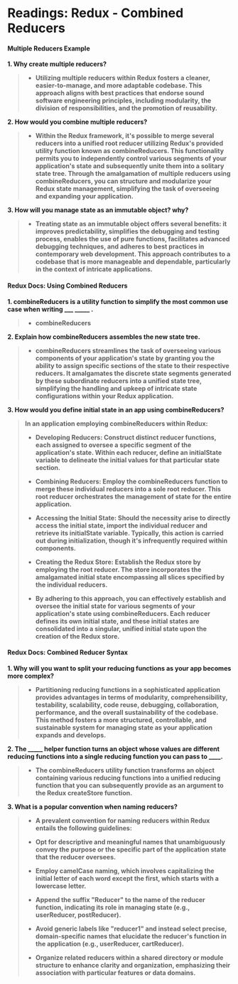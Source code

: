 # Readings: Redux - Combined Reducers

#### Multiple Reducers Example

**1. Why create multiple reducers?**
>
>* **Utilizing multiple reducers within Redux fosters a cleaner, easier-to-manage, and more adaptable codebase. This approach aligns with best practices that endorse sound software engineering principles, including modularity, the division of responsibilities, and the promotion of reusability.**



**2. How would you combine multiple reducers?** 
>
>* **Within the Redux framework, it's possible to merge several reducers into a unified root reducer utilizing Redux's provided utility function known as combineReducers. This functionality permits you to independently control various segments of your application's state and subsequently unite them into a solitary state tree. Through the amalgamation of multiple reducers using combineReducers, you can structure and modularize your Redux state management, simplifying the task of overseeing and expanding your application.**

**3. How will you manage state as an immutable object? why?**
> 
>* **Treating state as an immutable object offers several benefits: it improves predictability, simplifies the debugging and testing process, enables the use of pure functions, facilitates advanced debugging techniques, and adheres to best practices in contemporary web development. This approach contributes to a codebase that is more manageable and dependable, particularly in the context of intricate applications.**


#### Redux Docs: Using Combined Reducers

**1. combineReducers is a utility function to simplify the most common use case when writing ___ _____ .**
>* **combineReducers**

**2. Explain how combineReducers assembles the new state tree.**
>* **combineReducers streamlines the task of overseeing various components of your application's state by granting you the ability to assign specific sections of the state to their respective reducers. It amalgamates the discrete state segments generated by these subordinate reducers into a unified state tree, simplifying the handling and upkeep of intricate state configurations within your Redux application.**

**3. How would you define initial state in an app using combineReducers?**
>**In an application employing combineReducers within Redux:**
>
>* **Developing Reducers: Construct distinct reducer functions, each assigned to oversee a specific segment of the application's state. Within each reducer, define an initialState variable to delineate the initial values for that particular state section.**
>
>* **Combining Reducers: Employ the combineReducers function to merge these individual reducers into a sole root reducer. This root reducer orchestrates the management of state for the entire application.**
>
>* **Accessing the Initial State: Should the necessity arise to directly access the initial state, import the individual reducer and retrieve its initialState variable. Typically, this action is carried out during initialization, though it's infrequently required within components.**
>
>* **Creating the Redux Store: Establish the Redux store by employing the root reducer. The store incorporates the amalgamated initial state encompassing all slices specified by the individual reducers.**
>
>* **By adhering to this approach, you can effectively establish and oversee the initial state for various segments of your application's state using combineReducers. Each reducer defines its own initial state, and these initial states are consolidated into a singular, unified initial state upon the creation of the Redux store.**
>
>
#### Redux Docs: Combined Reducer Syntax

**1. Why will you want to split your reducing functions as your app becomes more complex?**
>* **Partitioning reducing functions in a sophisticated application provides advantages in terms of modularity, comprehensibility, testability, scalability, code reuse, debugging, collaboration, performance, and the overall sustainability of the codebase. This method fosters a more structured, controllable, and sustainable system for managing state as your application expands and develops.**

**2. The _____ helper function turns an object whose values are different reducing functions into a single reducing function you can pass to ____.**
>* **The combineReducers utility function transforms an object containing various reducing functions into a unified reducing function that you can subsequently provide as an argument to the Redux createStore function.**

**3. What is a popular convention when naming reducers?**
>* **A prevalent convention for naming reducers within Redux entails the following guidelines:**
>
>* **Opt for descriptive and meaningful names that unambiguously convey the purpose or the specific part of the application state that the reducer oversees.**
>
>* **Employ camelCase naming, which involves capitalizing the initial letter of each word except the first, which starts with a lowercase letter.**
>
>* **Append the suffix "Reducer" to the name of the reducer function, indicating its role in managing state (e.g., userReducer, postReducer).**
>* **Avoid generic labels like "reducer1" and instead select precise, domain-specific names that elucidate the reducer's function in the application (e.g., userReducer, cartReducer).**
>
>* **Organize related reducers within a shared directory or module structure to enhance clarity and organization, emphasizing their association with particular features or data domains.**
